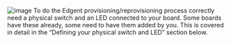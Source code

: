 ![image](https://user-images.githubusercontent.com/24506752/157833350-924fceeb-5f08-4f37-8402-08e0a47ef4b0.png)
To do the Edgent provisioning/reprovisioning process correctly need a physical switch and an LED connected to your board. Some boards have these already, some need to have them added by you. This is covered in detail in the “Defining your physical switch and LED” section below.
